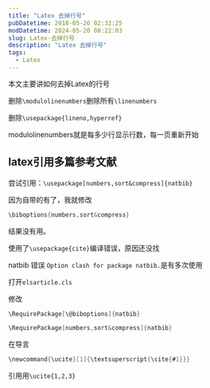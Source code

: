 ```yaml
---
title: "Latex 去掉行号"
pubDatetime: 2018-05-26 02:32:25
modDatetime: 2024-05-20 08:22:03
slug: Latex-去掉行号
description: "Latex 去掉行号"
tags:
  - Latex
---
```





本文主要讲如何去掉Latex的行号

<!--more-->


<!-- CreateTime:2018/5/26 10:32:25 -->

<!-- 标签：Latex -->

<div id="toc"></div>

删除`\modulolinenumbers`删除所有`\linenumbers`

删除`\usepackage{lineno,hyperref}`

modulolinenumbers就是每多少行显示行数，每一页重新开始

## latex引用多篇参考文献

尝试引用：`\usepackage[numbers,sort&compress]{natbib}`

因为自带的有了，我就修改

```csharp
\biboptions{numbers,sort&compress}

```

结果没有用。


使用了`\usepackage{cite}`编译错误，原因还没找

natbib 错误 `Option clash for package natbib.`是有多次使用

打开`elsarticle.cls`

修改

```csharp
\RequirePackage[\@biboptions]{natbib}

```

```csharp
\RequirePackage[numbers,sort&compress]{natbib}

```
在导言

```csharp
\newcommand{\ucite}[1]{\textsuperscript{\cite{#1}}}

```

引用用`\ucite{1,2,3}`



